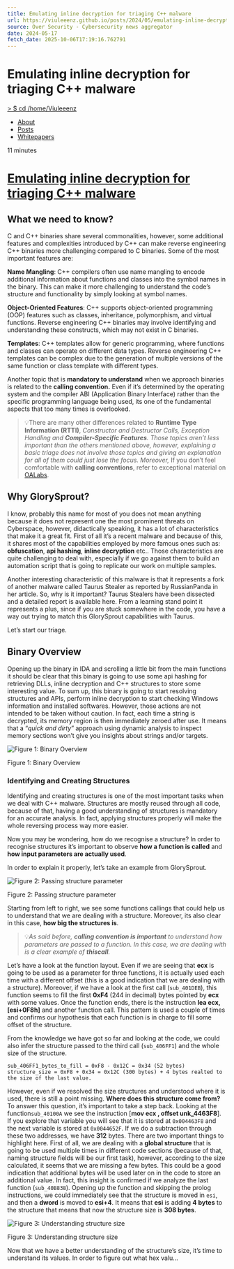 ```yaml
---
title: Emulating inline decryption for triaging C++ malware
url: https://viuleeenz.github.io/posts/2024/05/emulating-inline-decryption-for-triaging-c-malware/
source: Over Security - Cybersecurity news aggregator
date: 2024-05-17
fetch_date: 2025-10-06T17:19:16.762791
---
```


# Emulating inline decryption for triaging C++ malware

[>
$ cd /home/Viuleeenz](../../../../)

* [About](../../../../about/)
* [Posts](../../../../posts/)
* [Whitepapers](../../../../whitepapers/)

11 minutes

# [Emulating inline decryption for triaging C++ malware](https://Viuleeenz.github.io/posts/2024/05/emulating-inline-decryption-for-triaging-c-malware/)

## What we need to know?

C and C++ binaries share several commonalities, however, some additional features and complexities introduced by C++ can make reverse engineering C++ binaries more challenging compared to C binaries. Some of the most important features are:

**Name Mangling**: C++ compilers often use name mangling to encode additional information about functions and classes into the symbol names in the binary. This can make it more challenging to understand the code’s structure and functionality by simply looking at symbol names.

**Object-Oriented Features**: C++ supports object-oriented programming (OOP) features such as classes, inheritance, polymorphism, and virtual functions. Reverse engineering C++ binaries may involve identifying and understanding these constructs, which may not exist in C binaries.

**Templates**: C++ templates allow for generic programming, where functions and classes can operate on different data types. Reverse engineering C++ templates can be complex due to the generation of multiple versions of the same function or class template with different types.

Another topic that is **mandatory to understand** when we approach binaries is related to the **calling convention.** Even if it’s determined by the operating system and the compiler ABI (Application Binary Interface) rather than the specific programming language being used, its one of the fundamental aspects that too many times is overlooked.

> 💡There are many other differences related to **Runtime Type Information (RTTI)**, **Constructor and Destructor Calls,* Exception Handling and **Compiler-Specific Features**. Those topics aren’t less important than the others mentioned above, however, explaining a basic triage does not involve those topics and giving an explanation for all of them could just lose the focus. Moreover,* If you don’t feel comfortable with **calling conventions**, refer to exceptional material on [OALabs](https://www.youtube.com/watch?v=9lzW0I9_cpY).

## Why GlorySprout?

I know, probably this name for most of you does not mean anything because it does not represent one the most prominent threats on Cyberspace, however, didactically speaking, it has a lot of characteristics that make it a great fit. First of all it’s a recent malware and because of this, it shares most of the capabilities employed by more famous ones such as: **obfuscation**, **api hashing**, **inline decryption** etc.. Those characteristics are quite challenging to deal with, especially if we go against them to build an automation script that is going to replicate our work on multiple samples.

Another interesting characteristic of this malware is that it represents a fork of another malware called Taurus Stealer as reported by RussianPanda in her article. So, why is it important? Taurus Stealers have been dissected and a detailed report is available here. From a learning stand point it represents a plus, since if you are stuck somewhere in the code, you have a way out trying to match this GlorySprout capabilities with Taurus.

Let’s start our triage.

## Binary Overview

Opening up the binary in IDA and scrolling a little bit from the main functions it should be clear that this binary is going to use some api hashing for retrieving DLLs, inline decryption and C++ structures to store some interesting value. To sum up, this binary is going to start resolving structures and APIs, perform inline decryption to start checking Windows information and installed softwares. However, those actions are not intended to be taken without caution. In fact, each time a string is decrypted, its memory region is then immediately zeroed after use. It means that a “*quick and dirty*” approach using dynamic analysis to inspect memory sections won’t give you insights about strings and/or targets.

![Figure 1: Binary Overview](../../../../img/glory_sprout/binary_overview.png)

Figure 1: Binary Overview

### Identifying and Creating Structures

Identifying and creating structures is one of the most important tasks when we deal with C++ malware. Structures are mostly reused through all code, because of that, having a good understanding of structures is mandatory for an accurate analysis. In fact, applying structures properly will make the whole reversing process way more easier.

Now you may be wondering, how do we recognise a structure? In order to recognise structures it’s important to observe **how a function is called** and **how input parameters are actually used**.

In order to explain it properly, let’s take an example from GlorySprout.

![Figure 2: Passing structure parameter](../../../../img/glory_sprout/passing_structure.png)

Figure 2: Passing structure parameter

Starting from left to right, we see some functions callings that could help us to understand that we are dealing with a structure. Moreover, its also clear in this case, **how big the structures is**.

> 💡*As said before, **calling convention is important** to understand how parameters are passed to a function. In this case, we are dealing with is a clear example of **thiscall**.*

Let’s have a look at the function layout. Even if we are seeing that **ecx** is going to be used as a parameter for three functions, it is actually used each time with a different offset (this is a good indication that we are dealing with a structure). Moreover, if we have a look at the first call (`sub_401DEB`), this function seems to fill the first **0xF4** (244 in decimal) bytes pointed by **ecx** with some values. Once the function ends, there is the instruction **lea ecx, [esi+0F8h]** and another function call. This pattern is used a couple of times and confirms our hypothesis that each function is in charge to fill some offset of the structure.

From the knowledge we have got so far and looking at the code, we could also infer the structure passed to the third call (`sub_406FF1`) and the whole size of the structure.

```
sub_406FF1_bytes_to_fill = 0xF8 - 0x12C = 0x34 (52 bytes)
structure_size = 0xF8 + 0x34 = 0x12C (300 bytes) + 4 bytes realted to the size of the last value.
```

However, even if we resolved the size structures and understood where it is used, there is still a point missing. **Where does this structure come from?** To answer this question, it’s important to take a step back. Looking at the function`sub_40100A` we see the instruction [**mov ecx , offset unk\_4463F8**]. If you explore that variable you will see that it is stored at `0x004463F8` and the next variable is stored at `0x0044652F`. If we do a subtraction through these two addresses, we have **312** bytes. There are two important things to highlight here. First of all, we are dealing with a **global structure** that is going to be used multiple times in different code sections (because of that, naming structure fields will be our first task), however, according to the size calculated, it seems that we are missing a few bytes. This could be a good indication that additional bytes will be used later on in the code to store an additional value. In fact, this insight is confirmed if we analyze the last function (`sub_40B838`). Opening up the function and skipping the prolog instructions, we could immediately see that the structure is moved in `esi`, and then a **dword** is moved to **esi+4**. It means that **esi** is adding **4 bytes** to the structure that means that now the structure size is **308 bytes**.

![Figure 3: Understanding structure size](../../../../img/glory_sprout/structure_size.png)

Figure 3: Understanding structure size

Now that we have a better understanding of the structure’s size, it’s time to understand its values. In order to figure out what hex valu...
